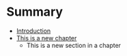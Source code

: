 # Summary

* [Introduction](README.md)
* [This is a new chapter](this_is_a_new_chapter.md)
   * This is a new section in a chapter

